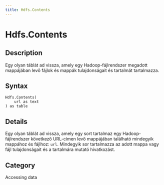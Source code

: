 ```yaml
---
title: Hdfs.Contents
---
```


# Hdfs.Contents


## Description

Egy olyan táblát ad vissza, amely egy Hadoop-fájlrendszer megadott mappájában levő fájlok és mappák tulajdonságait és tartalmát tartalmazza.


## Syntax

```powerquery
Hdfs.Contents(
    url as text
) as table
```


## Details

Egy olyan táblát ad vissza, amely egy sort tartalmaz egy Hadoop-fájlrendszer következő URL-címen levő mappájában található mindegyik mappához és fájlhoz: <code>url</code>. Mindegyik sor tartalmazza az adott mappa vagy fájl tulajdonságait és a tartalmára mutató hivatkozást.



## Category
Accessing data
